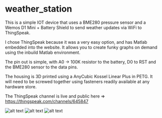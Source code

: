 # weather_station
This is a simple IOT device that uses a BME280 pressure sensor and a Wemos D1 Mini + Battery Shield to send weather updates via WiFi to ThingSpeak.

I chose ThingSpeak because it was a very easy option, and has Matlab embedded into the website. It allows you to create funky graphs on demand using the inbuild Matlab environment.

The pin out is simple, with A0 -> 100K resistor to the battery, D0 to RST and the BME280 sensor to the data pins.

The housing is 3D printed using a AnyCubic Kossel Linear Plus in PETG. It will need to be screwed together using fasteners readily available at any hardware store.

The ThingSpeak channel is live and public here => https://thingspeak.com/channels/645847

![alt text](https://clinetworking.files.wordpress.com/2018/12/IMG_20181213_095707.jpg?w=1100 "Weather Station")
![alt text](https://clinetworking.files.wordpress.com/2018/12/IMG_20181213_093757.jpg?w=1100 "Weather Station2")
![alt text](https://clinetworking.files.wordpress.com/2018/12/IMG_20181213_093804.jpg?w=1100 "Weather Station3")

